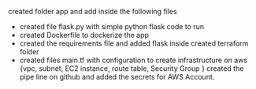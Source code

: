 created folder app and add inside the following files
- created file flask.py with simple python flask code to run
- created Dockerfile to dockerize the app
- created the requirements file and added flask inside
created terraform folder 
- created files main.tf with configuration to create infrastructure on aws {vpc, subnet, EC2 instance, route table, Security Group }
created the pipe line on github and added the secrets for AWS Account.
